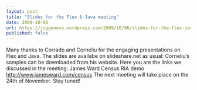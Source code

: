 ```yaml
---
layout: post
title: "Slides for the Flex & Java meeting"
date: 2009-10-06
url: https://juggenova.wordpress.com/2009/10/06/slides-for-the-flex-java-meeting/
published: false 
---
```


Many thanks to Corrado and Corneliu for the engaging presentations on Flex and Java. The slides are availabe on slideshare.net as usual: Corneliu’s samples can be downloaded from his website. Here you are the links we discussed in the meeting: James Ward Census RIA demo http://www.jamesward.com/census The next meeting will take place on the 24th of November. Stay tuned! 
